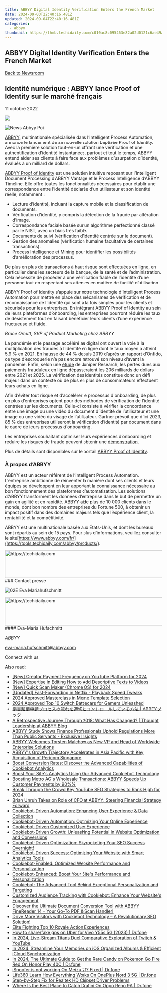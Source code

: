 ```yaml
---
title: ABBYY Digital Identity Verification Enters the French Market
date: 2024-09-03T22:40:16.481Z
updated: 2024-09-04T22:40:16.481Z
categories:
  - abbyy
thumbnail: https://thmb.techidaily.com/c010ac8c095463e82a02d0121c6ae49a6934a26c38ee953e2dee2be944508d80.jpg
---
```


## ABBYY Digital Identity Verification Enters the French Market

[Back to Newsroom](https://tools.techidaily.com/abbyy/products/)

## Identité numérique : ABBYY lance Proof of Identity sur le marché français

11 octobre 2022

![](https://content.abbyy.com/-/media/project/abbyy/abbyy/branchtemplates/shutterstock_1272462163_1296-x-729.jpg?h=729&iar=0&w=1296)

![News Abbyy Poi](https://static2.abbyy.com/abbyycommedia/36116/news-abbyy-poi.jpg) 

[ABBYY](https://tools.techidaily.com/abbyy/products/), multinationale spécialisée dans l’Intelligent Process Automation, annonce le lancement de sa nouvelle solution baptisée Proof of Identity. Avec la première solution tout-en-un offrant une vérification et une authentification d’identité instantanées, partout et tout le temps, ABBYY entend aider ses clients à faire face aux problèmes d’usurpation d’identité, évalués à un milliard de dollars.

[ABBYY Proof of Identity](https://tools.techidaily.com/abbyy/products/) est une solution intuitive reposant sur l’Intelligent Document Processing d’ABBYY Vantage et le Process Intelligence d’ABBYY Timeline. Elle offre toutes les fonctionnalités nécessaires pour établir une correspondance entre l’identité déclarée d’un utilisateur et son identité réelle, notamment :

* Lecture d’identité, incluant la capture mobile et la classification de documents.
* Vérification d’identité, y compris la détection de la fraude par altération d’image.
* Correspondance faciale basée sur un algorithme perfectionné classé par le NIST, avec un biais très faible.
* Documents de suivi (vérification d’identité centrée sur le document).
* Gestion des anomalies (vérification humaine facultative de certaines transactions).
* Process Intelligence et Mining pour identifier les possibilités d’amélioration des processus.

De plus en plus de transactions à haut risque sont effectuées en ligne, en particulier dans les secteurs de la banque, de la santé et de l’administration. Cela nécessite de procéder à une vérification fiable de l’identité d’une personne tout en respectant ses attentes en matière de facilité d’utilisation.

ABBYY Proof of Identity s’appuie sur notre technologie d’Intelligent Process Automation pour mettre en place des mécanismes de vérification et de reconnaissance de l’identité qui sont à la fois simples pour les clients et sécurisés pour les entreprises. En intégrant ABBYY Proof of Identity au sein de leurs plateformes d’onboarding, les entreprises pourront réduire les taux de désistement tout en faisant bénéficier leurs clients d’une expérience fructueuse et fluide.

_Bruce Orcutt, SVP of Product Marketing chez ABBYY_

La pandémie et le passage accéléré au digital ont ouvert la voie à la multiplication des fraudes à l’identité en ligne dont le taux moyen a atteint 5,9 % en 2021\. En hausse de 44 % depuis 2019 d’après un [rapport](https://onfido.com/fr/landing/rapport-fraude-identite-2022/) d’Onfido, ce type d’escroquerie n’a pas encore retrouvé son niveau d’avant la pandémie. Enfin, selon une [étude](https://www.juniperresearch.com/press/online-payment-fraud-losses-exceed-206-bn) de Juniper Research, les pertes dues aux paiements frauduleux en ligne dépasseraient les 206 milliards de dollars entre 2021 et 2025\. La vérification des identités constitue donc un défi majeur dans un contexte où de plus en plus de consommateurs effectuent leurs achats en ligne.

Afin d’éviter tout risque et d’accélérer le processus d'onboarding, de plus en plus d’entreprises optent pour des méthodes de vérification de l’identité centrées sur les documents. Celle-ci consiste à vérifier la concordance entre une image ou une vidéo du document d’identité de l’utilisateur et une image ou une vidéo du visage de l’utilisateur. Gartner prévoit que d’ici 2023, 85 % des entreprises utiliseront la vérification d’identité par document dans le cadre de leurs processus d'onboarding.

Les entreprises souhaitant optimiser leurs expériences d’onboarding et réduire les risques de fraude peuvent obtenir une [démonstration](https://tools.techidaily.com/abbyy/products/).

Plus de détails sont disponibles sur le portail [ABBYY Proof of Identity](https://tools.techidaily.com/abbyy/products/).

### À propos d’ABBYY

ABBYY est un acteur référent de l’Intelligent Process Automation. L’entreprise ambitionne de réinventer la manière dont ses clients et leurs équipes se développent en leur apportant la connaissance nécessaire au bon fonctionnement des plateformes d’automatisation. Les solutions d’ABBYY transforment les données d’entreprise dans le but de permettre un gain en agilité et en rapidité. ABBYY aide plus de 10 000 clients dans le monde, dont bon nombre des entreprises du Fortune 500, à obtenir un impact positif dans des domaines majeurs tels que l’expérience client, la rentabilité et la compétitivité.

ABBYY est une multinationale basée aux États-Unis, et dont les bureaux sont répartis au sein de 15 pays. Pour plus d’informations, veuillez consulter le site[https://www.abbyy.com/fr/](https://tools.techidaily.com/abbyy/products/).

<!-- affiliate ads begin -->
<a href="https://aligracehair.sjv.io/c/5597632/1948895/19272" target="_top" id="1948895">
  <img src="//a.impactradius-go.com/display-ad/19272-1948895" border="0" alt="https://techidaily.com" width="728" height="90"/>
</a>
<img height="0" width="0" src="https://aligracehair.sjv.io/i/5597632/1948895/19272" style="position:absolute;visibility:hidden;" border="0" />
<!-- affiliate ads end -->
### Contact presse

![02E Eva Mariahufschmitt](https://static4.abbyy.com/abbyycommedia/23663/02e-eva-mariahufschmitt.png)

<!-- affiliate ads begin -->
<a href="https://aligracehair.sjv.io/c/5597632/1868575/19272" target="_top" id="1868575">
  <img src="//a.impactradius-go.com/display-ad/19272-1868575" border="0" alt="https://techidaily.com" width="728" height="90"/>
</a>
<img height="0" width="0" src="https://aligracehair.sjv.io/i/5597632/1868575/19272" style="position:absolute;visibility:hidden;" border="0" />
<!-- affiliate ads end -->
#### Eva-Maria Hufschmitt

_ABBYY_

[eva-maria.hufschmitt@abbyy.com](https://tools.techidaily.com/abbyy/products/) 

Connect with us

<ins class="adsbygoogle"
     style="display:block"
     data-ad-format="autorelaxed"
     data-ad-client="ca-pub-7571918770474297"
     data-ad-slot="1223367746"></ins>



<ins class="adsbygoogle"
     style="display:block"
     data-ad-client="ca-pub-7571918770474297"
     data-ad-slot="8358498916"
     data-ad-format="auto"
     data-full-width-responsive="true"></ins>

<span class="atpl-alsoreadstyle">Also read:</span>
<div><ul>
<li><a href="https://facebook-record-videos.techidaily.com/new-creator-payment-frequency-on-youtube-platform-for-2024/"><u>[New] Creator Payment Frequency on YouTube Platform for 2024</u></a></li>
<li><a href="https://instagram-video-files.techidaily.com/new-expertise-in-editing-how-to-add-descriptive-texts-to-videos/"><u>[New] Expertise in Editing  How to Add Descriptive Texts to Videos</u></a></li>
<li><a href="https://screen-video-capture.techidaily.com/new-quick-scan-maker-chrome-os-for-2024/"><u>[New] Quick Scan Maker (Chrome OS) for 2024</u></a></li>
<li><a href="https://some-knowledge.techidaily.com/updated-fast-forwarding-in-netflix-playback-speed-tweaks/"><u>[Updated] Fast-Forwarding in Netflix - Playback Speed Tweaks</u></a></li>
<li><a href="https://article-tips.techidaily.com/2024-approved-masterclass-in-meme-template-selection/"><u>2024 Approved  Masterclass in Meme Template Selection</u></a></li>
<li><a href="https://screen-sharing-recording.techidaily.com/2024-approved-top-10-switch-battlecars-for-gamers-unleashed/"><u>2024 Approved  Top 10 Switch Battlecars for Gamers Unleashed</u></a></li>
<li><a href="https://solve-manuals.techidaily.com/abbey/"><u>損害賠償申請プロセスの流れを適切にコントロールしている方法 | ABBEYブック</u></a></li>
<li><a href="https://solve-manuals.techidaily.com/a-retrospective-journey-through-2018-what-has-changed-thought-leadership-at-abbyy-blog/"><u>A Retrospective Journey Through 2018: What Has Changed? | Thought Leadership at ABBYY Blog</u></a></li>
<li><a href="https://solve-manuals.techidaily.com/abbyy-study-shows-finance-professionals-uphold-regulations-more-than-public-servants-exclusive-insights/"><u>ABBYY Study Shows Finance Professionals Uphold Regulations More Than Public Servants - Exclusive Insights</u></a></li>
<li><a href="https://solve-manuals.techidaily.com/abbyy-welcomes-torsten-malchow-as-new-vp-and-head-of-worldwide-enterprise-solutions/"><u>ABBYY Welcomes Torsten Malchow as New VP and Head of Worldwide Enterprise Solutions</u></a></li>
<li><a href="https://solve-manuals.techidaily.com/abbyys-growth-trajectory-accelerates-in-asia-pacific-with-key-acquisition-of-pericom-singapore/"><u>ABBYY's Growth Trajectory Accelerates in Asia Pacific with Key Acquisition of Pericom Singapore</u></a></li>
<li><a href="https://solve-manuals.techidaily.com/boost-conversion-rates-discover-the-advanced-capabilities-of-cookiebot-analytics/"><u>Boost Conversion Rates: Discover the Advanced Capabilities of Cookiebot Analytics</u></a></li>
<li><a href="https://solve-manuals.techidaily.com/boost-your-sites-analytics-using-our-advanced-cookiebot-technology/"><u>Boost Your Site's Analytics Using Our Advanced Cookiebot Technology</u></a></li>
<li><a href="https://solve-manuals.techidaily.com/boosting-metro-ags-wholesale-transactions-abbyy-speeds-up-customer-payments-by-90/"><u>Boosting Metro AG's Wholesale Transactions: ABBYY Speeds Up Customer Payments by 90%%</u></a></li>
<li><a href="https://youtube-videos.techidaily.com/break-through-the-crowd-key-youtube-seo-strategies-to-rank-high-for-2024/"><u>Break Through the Crowd  Key YouTube SEO Strategies to Rank High for 2024</u></a></li>
<li><a href="https://solve-manuals.techidaily.com/brian-unruh-takes-on-role-of-cfo-at-abbyy-steering-financial-strategy-forward/"><u>Brian Unruh Takes on Role of CFO at ABBYY, Steering Financial Strategy Forward</u></a></li>
<li><a href="https://solve-manuals.techidaily.com/cookiebot-driven-automation-enhancing-user-experience-and-data-collection/"><u>Cookiebot-Driven Automation: Enhancing User Experience & Data Collection</u></a></li>
<li><a href="https://solve-manuals.techidaily.com/cookiebot-driven-automation-optimizing-your-online-experience/"><u>Cookiebot-Driven Automation: Optimizing Your Online Experience</u></a></li>
<li><a href="https://solve-manuals.techidaily.com/cookiebot-driven-customized-user-experience/"><u>Cookiebot-Driven Customized User Experience</u></a></li>
<li><a href="https://solve-manuals.techidaily.com/cookiebot-driven-growth-unleashing-potential-in-website-optimization-and-conversions/"><u>Cookiebot-Driven Growth: Unleashing Potential in Website Optimization and Conversions</u></a></li>
<li><a href="https://solve-manuals.techidaily.com/cookiebot-driven-optimization-skyrocketing-your-seo-success-overnight/"><u>Cookiebot-Driven Optimization: Skyrocketing Your SEO Success Overnight!</u></a></li>
<li><a href="https://solve-manuals.techidaily.com/cookiebot-driven-success-optimizing-your-website-with-smart-analytics-tools/"><u>Cookiebot-Driven Success: Optimizing Your Website with Smart Analytics Tools</u></a></li>
<li><a href="https://solve-manuals.techidaily.com/cookiebot-enabled-optimized-website-performance-and-personalization/"><u>Cookiebot-Enabled: Optimized Website Performance and Personalization</u></a></li>
<li><a href="https://solve-manuals.techidaily.com/cookiebot-enhanced-boost-your-sites-performance-and-personalization/"><u>Cookiebot-Enhanced: Boost Your Site's Performance and Personalization</u></a></li>
<li><a href="https://solve-manuals.techidaily.com/cookiebot-the-advanced-tool-behind-exceptional-personalization-and-targeting/"><u>Cookiebot: The Advanced Tool Behind Exceptional Personalization and Targeting</u></a></li>
<li><a href="https://solve-manuals.techidaily.com/customized-audience-tracking-with-cookiebot-enhance-your-websites-engagement/"><u>Customized Audience Tracking with Cookiebot: Enhance Your Website's Engagement</u></a></li>
<li><a href="https://solve-manuals.techidaily.com/discover-the-ultimate-document-conversion-tool-with-abbyy-finereader-14-your-go-to-pdf-and-scan-handler/"><u>Discover the Ultimate Document Conversion Tool with ABBYY FineReader 14 – Your Go-To PDF & Scan Handler!</u></a></li>
<li><a href="https://solve-manuals.techidaily.com/drive-more-visitors-with-cookiebot-technology-a-revolutionary-seo-solution/"><u>Drive More Visitors with Cookiebot Technology – A Revolutionary SEO Solution!</u></a></li>
<li><a href="https://digital-screen-recording.techidaily.com/elite-fighting-top-10-royale-action-experiences/"><u>Elite Fighting  Top 10 Royale Action Experiences</u></a></li>
<li><a href="https://fake-location.techidaily.com/how-to-sharefake-gps-on-uber-for-vivo-y55s-5g-2023-drfone-by-drfone-virtual-android/"><u>How to share/fake gps on Uber for Vivo Y55s 5G (2023) | Dr.fone</u></a></li>
<li><a href="https://extra-support.techidaily.com/in-2024-live-stream-titans-duel-comparative-exploration-of-twitch-and-youtube/"><u>In 2024, Live-Stream Titans Duel  Comparative Exploration of Twitch & YouTube</u></a></li>
<li><a href="https://some-approaches.techidaily.com/in-2024-streamline-your-memories-on-ios-organized-albums-and-efficient-icloud-synchronization/"><u>In 2024, Streamline Your Memories on iOS  Organized Albums & Efficient iCloud Synchronization</u></a></li>
<li><a href="https://pokemon-go-android.techidaily.com/in-2024-the-ultimate-guide-to-get-the-rare-candy-on-pokemon-go-fire-red-on-honor-play-40c-drfone-by-drfone-virtual-android/"><u>In 2024, The Ultimate Guide to Get the Rare Candy on Pokemon Go Fire Red On Honor Play 40C | Dr.fone</u></a></li>
<li><a href="https://fake-location.techidaily.com/ispoofer-is-not-working-on-meizu-21-fixed-drfone-by-drfone-virtual-android/"><u>iSpoofer is not working On Meizu 21? Fixed | Dr.fone</u></a></li>
<li><a href="https://fake-location.techidaily.com/life360-learn-how-everything-works-on-oneplus-nord-3-5g-drfone-by-drfone-virtual-android/"><u>Life360 Learn How Everything Works On OnePlus Nord 3 5G | Dr.fone</u></a></li>
<li><a href="https://win-amazing.techidaily.com/step-by-step-fix-for-realtek-hd-chipset-driver-problems/"><u>Step-by-Step Fix for Realtek HD Chipset Driver Problems</u></a></li>
<li><a href="https://android-pokemon-go.techidaily.com/where-is-the-best-place-to-catch-dratini-on-oppo-reno-9a-drfone-by-drfone-virtual-android/"><u>Where Is the Best Place to Catch Dratini On Oppo Reno 9A | Dr.fone</u></a></li>
</ul></div>
